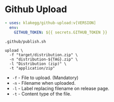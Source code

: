 # Github Upload

```yaml
- uses: klakegg/github-upload:v[VERSION]
  env:
    GITHUB_TOKEN: ${{ secrets.GITHUB_TOKEN }}
```

`.github/publish.sh`

```shell
upload \
  -f "target/distribution.zip" \
  -n "distribution-${TAG}.zip" \
  -l "Distribution (zip)" \
  -t "application/zip"
```

* `-f` - File to upload. (Mandatory)
* `-n` - Filename when uploaded.
* `-l` - Label replacing filename on release page.
* `-t` - Content type of the file.
